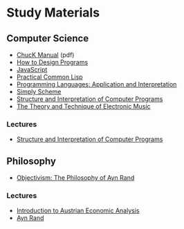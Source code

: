 Study Materials
===============

Computer Science
----------------
* [ChucK Manual][chuck-pdf] (pdf)
* [How to Design Programs][htdp-html]
* [JavaScript][js-w3s]
* [Practical Common Lisp][pcl-html]
* [Programming Languages: Application and Interpretation][plai-html]
* [Simply Scheme][ss-html]
* [Structure and Interpretation of Computer Programs][sicp-html]
* [The Theory and Technique of Electronic Music][ttem-html]

### Lectures
* [Structure and Interpretation of Computer Programs][sicp-media]

Philosophy
----------
* [Objectivism: The Philosophy of Ayn Rand][opar-book]

### Lectures
* [Introduction to Austrian Economic Analysis][iaea-media]
* [Ayn Rand][ar-media]

[ss-html]:    http://www.cs.berkeley.edu/~bh/ss-toc2.html
[ttem-html]:  http://crca.ucsd.edu/~msp/techniques.htm
[chuck-pdf]:  http://chuck.cs.princeton.edu/release/files/chuck_manual.pdf
[sicp-html]:  http://mitpress.mit.edu/sicp/full-text/book/book.html
[htdp-html]:  http://www.htdp.org/
[plai-html]:  http://www.plai.org/
[opar-book]:  http://www.peikoff.com/opar/home.htm
[pcl-html]:   http://gigamonkeys.com/book/
[iaea-media]: http://mises.org/media.aspx?action=category&ID=89
[ar-media]:   http://www.aynrand.org/site/PageServer?pagename=reg_ar_library
[sicp-media]: http://webcast.berkeley.edu/course_details_new.php?seriesid=2010-B-26275&semesterid=2010-B
[js-w3s]:     http://www.w3schools.com/js/
